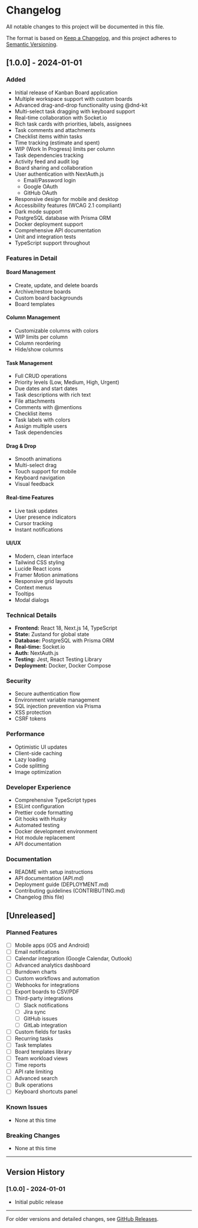# Changelog

All notable changes to this project will be documented in this file.

The format is based on [Keep a Changelog](https://keepachangelog.com/en/1.0.0/),
and this project adheres to [Semantic Versioning](https://semver.org/spec/v2.0.0.html).

## [1.0.0] - 2024-01-01

### Added
- Initial release of Kanban Board application
- Multiple workspace support with custom boards
- Advanced drag-and-drop functionality using @dnd-kit
- Multi-select task dragging with keyboard support
- Real-time collaboration with Socket.io
- Rich task cards with priorities, labels, assignees
- Task comments and attachments
- Checklist items within tasks
- Time tracking (estimate and spent)
- WIP (Work In Progress) limits per column
- Task dependencies tracking
- Activity feed and audit log
- Board sharing and collaboration
- User authentication with NextAuth.js
  - Email/Password login
  - Google OAuth
  - GitHub OAuth
- Responsive design for mobile and desktop
- Accessibility features (WCAG 2.1 compliant)
- Dark mode support
- PostgreSQL database with Prisma ORM
- Docker deployment support
- Comprehensive API documentation
- Unit and integration tests
- TypeScript support throughout

### Features in Detail

#### Board Management
- Create, update, and delete boards
- Archive/restore boards
- Custom board backgrounds
- Board templates

#### Column Management
- Customizable columns with colors
- WIP limits per column
- Column reordering
- Hide/show columns

#### Task Management
- Full CRUD operations
- Priority levels (Low, Medium, High, Urgent)
- Due dates and start dates
- Task descriptions with rich text
- File attachments
- Comments with @mentions
- Checklist items
- Task labels with colors
- Assign multiple users
- Task dependencies

#### Drag & Drop
- Smooth animations
- Multi-select drag
- Touch support for mobile
- Keyboard navigation
- Visual feedback

#### Real-time Features
- Live task updates
- User presence indicators
- Cursor tracking
- Instant notifications

#### UI/UX
- Modern, clean interface
- Tailwind CSS styling
- Lucide React icons
- Framer Motion animations
- Responsive grid layouts
- Context menus
- Tooltips
- Modal dialogs

### Technical Details
- **Frontend:** React 18, Next.js 14, TypeScript
- **State:** Zustand for global state
- **Database:** PostgreSQL with Prisma ORM
- **Real-time:** Socket.io
- **Auth:** NextAuth.js
- **Testing:** Jest, React Testing Library
- **Deployment:** Docker, Docker Compose

### Security
- Secure authentication flow
- Environment variable management
- SQL injection prevention via Prisma
- XSS protection
- CSRF tokens

### Performance
- Optimistic UI updates
- Client-side caching
- Lazy loading
- Code splitting
- Image optimization

### Developer Experience
- Comprehensive TypeScript types
- ESLint configuration
- Prettier code formatting
- Git hooks with Husky
- Automated testing
- Docker development environment
- Hot module replacement
- API documentation

### Documentation
- README with setup instructions
- API documentation (API.md)
- Deployment guide (DEPLOYMENT.md)
- Contributing guidelines (CONTRIBUTING.md)
- Changelog (this file)

## [Unreleased]

### Planned Features
- [ ] Mobile apps (iOS and Android)
- [ ] Email notifications
- [ ] Calendar integration (Google Calendar, Outlook)
- [ ] Advanced analytics dashboard
- [ ] Burndown charts
- [ ] Custom workflows and automation
- [ ] Webhooks for integrations
- [ ] Export boards to CSV/PDF
- [ ] Third-party integrations
  - [ ] Slack notifications
  - [ ] Jira sync
  - [ ] GitHub issues
  - [ ] GitLab integration
- [ ] Custom fields for tasks
- [ ] Recurring tasks
- [ ] Task templates
- [ ] Board templates library
- [ ] Team workload views
- [ ] Time reports
- [ ] API rate limiting
- [ ] Advanced search
- [ ] Bulk operations
- [ ] Keyboard shortcuts panel

### Known Issues
- None at this time

### Breaking Changes
- None at this time

---

## Version History

### [1.0.0] - 2024-01-01
- Initial public release

---

For older versions and detailed changes, see [GitHub Releases](https://github.com/yourorg/kanban-board/releases).


